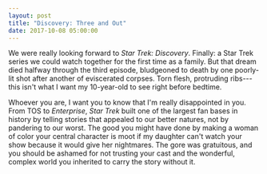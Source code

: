 ```yaml
---
layout: post
title: "Discovery: Three and Out"
date: 2017-10-08 05:00:00
---
```


We were really looking forward to *Star Trek: Discovery*.
Finally:
a Star Trek series we could watch together for the first time as a family.
But that dream died halfway through the third episode,
bludgeoned to death by one poorly-lit shot after another of eviscerated corpses.
Torn flesh,
protruding ribs---this isn't what I want my 10-year-old to see right before bedtime.

Whoever you are,
I want you to know that I'm really disappointed in you.
From TOS to *Enterprise*,
*Star Trek* built one of the largest fan bases in history by telling stories that appealed to our better natures,
not by pandering to our worst.
The good you might have done by making a woman of color your central character is moot
if my daughter can't watch your show because it would give her nightmares.
The gore was gratuitous,
and you should be ashamed for not trusting your cast
and the wonderful, complex world you inherited
to carry the story without it.
